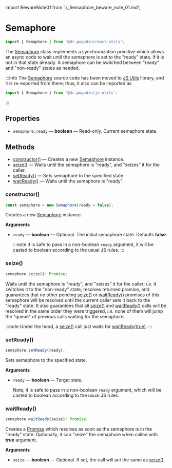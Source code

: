 import BewareNote01 from './_Semaphore_beware_note_01.md';

# Semaphore
```jsx
import { Semaphore } from '@dr.pogodin/react-utils';
```
The [Semaphore] class implements a synchronization primitive which allows
an async code to wait until the semaphore is set to the "ready" state, if
it is not in that state already. A semaphore can be switched between "ready"
and "non-ready" states as needed.

:::info
The [Semaphore] source code has been moved to [JS Utils] library, and it is
re-exported from there; thus, it also can be imported as
```js
import { Semaphore } from '@dr.pogodin/js-utils';
```
:::

## Properties
- `semaphore.ready` &mdash; **boolean** &mdash; Read-only. Current semaphore state.

## Methods
- [constructor()] &mdash; Creates a new [Semaphore] instance.
- [seize()] &mdash; Waits until the semaphore is "ready",
  and "seizes" it for the caller.
- [setReady()] &mdash; Sets semaphore to the specified state.
- [waitReady()] &mdash; Waits until the semaphore is "ready".

### constructor()
```jsx
const semaphore = new Semaphore(ready = false);
```
Creates a new [Semaphore] instance.

**Arguments**
- `ready` &mdash; **boolean** &mdash; Optional. The initial semaphore state.
  Defaults **false**.

  :::note
  It is safe to pass in a non-boolean `ready` argument, it will be casted
  to boolean according to the usual JS rules.
  :::

### seize()
```jsx
semaphore.seize(): Promise;
```
Waits until the semaphore is "ready", and "seizes" it for the caller;
_i.e._ it switches it to the "non-ready" state, resolves returned promise,
and guarantees that no other pending [seize()] or [waitReady()] promises of this
semaphore will be resolved until the current caller sets it back to the "ready"
state. It also guarantees that all [seize()] and [waitReady()] calls will be
resolved in the same order they were triggered, _i.e._ none of them will jump
the "queue" of previous calls waiting for the semaphore.

:::note
Under the hood, a [seize()] call just waits for [waitReady(true)][waitReady()].
:::
<BewareNote01 />

### setReady()
```jsx
semaphore.setReady(ready);
```
Sets semaphore to the specified state.

**Arguments**
- `ready` &mdash; **boolean** &mdash; Target state.

  Note, it is safe to pass in a non-boolean `ready` argument, which will be
  casted to boolean according to the usual JS rules.

### waitReady()
```jsx
semaphore.waitReady(seize): Promise;
```
Creates a [Promise] which resolves as soon as the semaphore is in the "ready"
state. Optionally, it can "seize" the semaphore when called with **true**
argument.

**Arguments**
- `seize` &mdash; **boolean** &mdash; Optional. If set, the call will act
  the same as [seize()].

<BewareNote01 />

<!-- Re-usable links below -->

[Barrier]: /docs/api/classes/Barrier
[constructor()]: #constructor
[JS Utils]: https://www.npmjs.com/package/@dr.pogodin/js-utils
[mutex]: https://en.wikipedia.org/wiki/Mutual_exclusion
[Promise]: https://developer.mozilla.org/en-US/docs/Web/JavaScript/Reference/Global_Objects/Promise
[Semaphore]: /docs/api/classes/Semaphore
[seize()]: #seize
[setReady()]: #setready
[waitReady()]: #waitready
